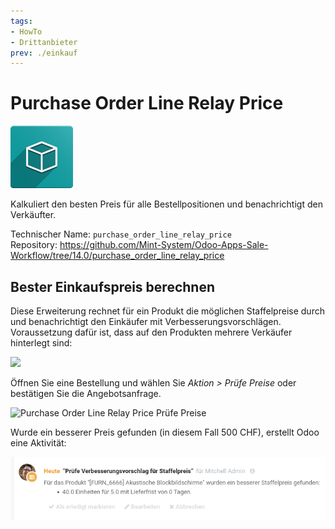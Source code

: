 ```yaml
---
tags:
- HowTo
- Drittanbieter
prev: ./einkauf
---
```

# Purchase Order Line Relay Price
![icon_oms_box](assets/icon_oms_box.png)

Kalkuliert den besten Preis für alle Bestellpositionen und benachrichtigt den Verkäufter.

Technischer Name: `purchase_order_line_relay_price`\
Repository: <https://github.com/Mint-System/Odoo-Apps-Sale-Workflow/tree/14.0/purchase_order_line_relay_price>

## Bester Einkaufspreis berechnen

Diese Erweiterung rechnet für ein Produkt die möglichen Staffelpreise durch und benachrichtigt den Einkäufer mit Verbesserungsvorschlägen. Voraussetzung dafür ist, dass auf den Produkten mehrere Verkäufer hinterlegt sind:

![](assets/Purchase%20Order%20Line%20Relay%20Price%20Verkäufer.png)

Öffnen Sie eine Bestellung und wählen Sie *Aktion > Prüfe Preise* oder bestätigen Sie die Angebotsanfrage.

![Purchase Order Line Relay Price Prüfe Preise](assets/Purchase%20Order%20Line%20Relay%20Price%20Prüfe%20Preise.gif)

Wurde ein besserer Preis gefunden (in diesem Fall 500 CHF), erstellt Odoo eine Aktivität:

![](assets/Purchase%20Order%20Line%20Relay%20Price%20Activity.png)